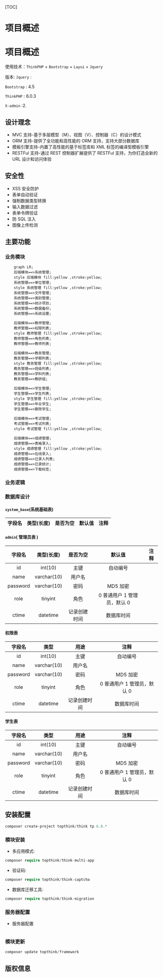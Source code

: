 [TOC]

# 项目概述

# 项目概述

使用技术：`ThinkPHP` + `Bootstrap` + `Layui` + `Jquery`

版本:
`Jquery` :

`Bootstrap` : 4.5

`ThinkPHP` : 6.0.3

`X-admin` :2.

## 设计理念

-   MVC 支持-基于多层模型（M）、视图（V）、控制器（C）的设计模式
-   ORM 支持-提供了全功能和高性能的 ORM 支持，支持大部分数据库
-   模板引擎支持-内置了高性能的基于标签库和 XML 标签的编译型模板引擎
-   RESTFul 支持-通过 REST 控制器扩展提供了 RESTFul 支持，为你打造全新的 URL 设计和访问体验

## 安全性

-   XSS 安全防护
-   表单自动验证
-   强制数据类型转换
-   输入数据过滤
-   表单令牌验证
-   防 SQL 注入
-   图像上传检测

## 主要功能

### 业务模块

```mermaid
	graph LR;
    后端模块==>系统管理;
	style 后端模块 fill:yellow ,stroke:yellow;
    系统管理==>单位管理;
	style 系统管理 fill:yellow ,stroke:yellow;
    系统管理==>文件管理;
	系统管理==>类别管理;
	系统管理==>统计项目;
	系统管理==>数据备份;
	系统管理==>系统设置;

    后端模块==>教师管理;
    教师管理==>权限列表;
	style 教师管理 fill:yellow ,stroke:yellow;
    教师管理==>角色列表;
    教师管理==>教师列表;

    后端模块==>教务管理;
    教务管理==>学期列表;
	style 教务管理 fill:yellow ,stroke:yellow;
    教务管理==>班级列表;
    教务管理==>学科列表;
    教务管理==>教研组;

    后端模块==>学生管理;
    学生管理==>学生列表;
	style 学生管理 fill:yellow ,stroke:yellow;
    学生管理==>毕业学生;
    学生管理==>删除学生;

    后端模块==>考试管理;
    考试管理==>考试列表;
	style 考试管理 fill:yellow ,stroke:yellow;

    后端模块==>成绩管理;
    成绩管理==>表格录入;
	style 成绩管理 fill:yellow ,stroke:yellow;
    成绩管理==>在线录入;
    成绩管理==>已录入列表;
    成绩管理==>已录统计;
    成绩管理==>下载标签;
```

### 业务逻辑

### 数据库设计

#### `system_base`(系统基础表)

| 字段名 | 类型(长度) | 是否为空 | 默认值 | 注释 |
| :----: | :--------: | :------: | :----: | :--: |

#### `admin`( 管理员表 )

|  字段名  | 类型(长度)  |   是否为空   |           默认值            | 注释 |
| :------: | :---------: | :----------: | :-------------------------: | :--: |
|    id    |   int(10)   |     主键     |          自动编号           |
|   name   | varchar(10) |    用户名    |                             |
| password | varchar(10) |     密码     |          MD5 加密           |
|   role   |   tinyint   |     角色     | 0 普通用户 1 管理员，默认 0 |
|  ctime   |  datetime   | 记录创建时间 |         数据库时间          |

#### 权限表

|  字段名  |    类型     |     用途     |            注释             |
| :------: | :---------: | :----------: | :-------------------------: |
|    id    |   int(10)   |     主键     |          自动编号           |
|   name   | varchar(10) |    用户名    |                             |
| password | varchar(10) |     密码     |          MD5 加密           |
|   role   |   tinyint   |     角色     | 0 普通用户 1 管理员，默认 0 |
|  ctime   |  datetime   | 记录创建时间 |         数据库时间          |

#### 学生表

|  字段名  |    类型     |     用途     |            注释             |
| :------: | :---------: | :----------: | :-------------------------: |
|    id    |   int(10)   |     主键     |          自动编号           |
|   name   | varchar(10) |    用户名    |                             |
| password | varchar(10) |     密码     |          MD5 加密           |
|   role   |   tinyint   |     角色     | 0 普通用户 1 管理员，默认 0 |
|  ctime   |  datetime   | 记录创建时间 |         数据库时间          |

## 安装配置

```php
composer create-project topthink/think tp 6.0.*
```

### 模块安装

-   多应用模式:

```php
composer require topthink/think-multi-app
```

-   验证码:

```php
composer require topthink/think-captcha
```

-   数据库迁移工具:

```php
composer require topthink/think-migration
```

### 服务器配置

-   服务器配置

```php

```

### 模块更新

```php
composer update topthink/framework
```

## 版权信息
